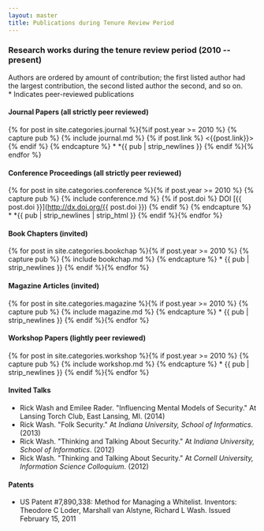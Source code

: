 ```yaml
---
layout: master
title: Publications during Tenure Review Period
---
```


### Research works during the tenure review period (2010 -- present)

Authors are ordered by amount of contribution; the first listed author had the largest contribution, the second listed author the second, and so on.  
\* Indicates peer-reviewed publications

#### Journal Papers (all strictly peer reviewed)

{% for post in site.categories.journal %}{%if post.year >= 2010 %} {% capture pub %}
  {% include journal.md %}
  {% if post.link %} <{{post.link}}>{% endif %}
{% endcapture %} * \*{{ pub | strip_newlines }}
{% endif %}{% endfor %}

#### Conference Proceedings (all strictly peer reviewed)

{% for post in site.categories.conference %}{% if post.year >= 2010 %} {% capture pub %}
  {% include conference.md %}
  {% if post.doi %} DOI [{{ post.doi }}](http://dx.doi.org/{{ post.doi }}) {% endif %}
{% endcapture %} * \*{{ pub | strip_newlines | strip_html }}
{% endif %}{% endfor %}

#### Book Chapters (invited)

{% for post in site.categories.bookchap %}{% if post.year >= 2010 %} {% capture pub %}
  {% include bookchap.md %}
{% endcapture %} * {{ pub | strip_newlines }}
{% endif %}{% endfor %}

#### Magazine Articles (invited)

{% for post in site.categories.magazine %}{% if post.year >= 2010 %} {% capture pub %}
  {% include magazine.md %}
{% endcapture %} * {{ pub | strip_newlines }}
{% endif %}{% endfor %}

#### Workshop Papers (lightly peer reviewed)

{% for post in site.categories.workshop %}{% if post.year >= 2010 %} {% capture pub %}
  {% include workshop.md %}
{% endcapture %} * {{ pub | strip_newlines }}
{% endif %}{% endfor %}

#### Invited Talks

* Rick Wash and Emilee Rader. "Influencing Mental Models of Security." At Lansing Torch Club, East Lansing, MI. (2014)
* Rick Wash. "Folk Security." At *Indiana University, School of Informatics*. (2013)
* Rick Wash. "Thinking and Talking About Security." At *Indiana University, School of Informatics*. (2012)
* Rick Wash. "Thinking and Talking About Security." At *Cornell University, Information Science Colloquium*. (2012)

#### Patents

* US Patent #7,890,338: Method for Managing a Whitelist.  Inventors: Theodore C Loder, Marshall van Alstyne, Richard L Wash. Issued February 15, 2011 
